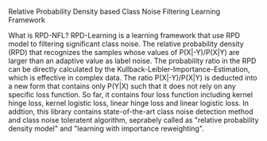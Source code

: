 Relative Probability Density based Class Noise Filtering Learning Framework

What is RPD-NFL?
RPD-Learning is a learning framework that use RPD model to filtering significant class noise. The relative probability density (RPD) that recognizes the samples whose values of P(X|-Y)/P(X|Y) are larger than an adaptive value as label noise. The probability ratio in the RPD can be directly calculated by the Kullback-Leibler-Importance-Estimation, which is effective in complex data. The ratio P(X|-Y)/P(X|Y) is deducted into a new form that contains only P(Y|X) such that it does not rely on any specific loss function. So far, it contains four loss function including kernel hinge loss, kernel logistic loss, linear hinge loss and linear logistic loss. In addtion, this library contains state-of-the-art class noise detection method and class noise toleratent algorithm, seprabely called as "relative probability density model" and "learning with importance reweighting".
